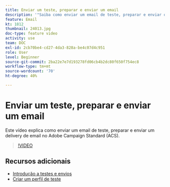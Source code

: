 ```yaml
---
title: Enviar um teste, preparar e enviar um email
description: '"Saiba como enviar um email de teste, preparar e enviar o delivery de email. "'
feature: Email
kt: 1812
thumbnail: 24013.jpg
doc-type: feature video
activity: use
team: DOC
exl-id: 2cb70be4-cd27-4da3-828a-be4c07d4c951
role: User
level: Beginner
source-git-commit: 2ba22e7e7d193278fd06cb4b2dc80f650f754ec8
workflow-type: tm+mt
source-wordcount: '70'
ht-degree: 40%

---
```


# Enviar um teste, preparar e enviar um email

Este vídeo explica como enviar um email de teste, preparar e enviar um delivery de email no Adobe Campaign Standard (ACS).

>[!VIDEO](https://video.tv.adobe.com/v/24013/)

## Recursos adicionais

* [Introdução a testes e envios](https://experienceleague.adobe.com/docs/campaign-standard/using/testing-and-sending/get-started-sending-messages.html)
* [Criar um perfil de teste](/help/profiles-and-audiences/creating-a-profile.md)
